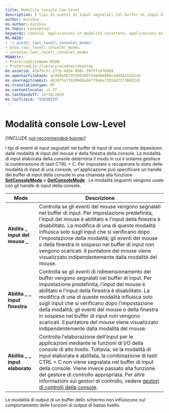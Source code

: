 ```yaml
---
title: Modalità console Low-Level
description: I tipi di eventi di input segnalati nel buffer di input di una console dipendono dalle modalità di input del mouse e della finestra della console.
author: miniksa
ms.author: miniksa
ms.topic: conceptual
keywords: console, applicazioni in modalità carattere, applicazioni da riga di comando, applicazioni di terminale, api della console
MS-HAID:
- '\_win32\_low\_level\_console\_modes'
- base.low\_level\_console\_modes
- consoles.low\_level\_console\_modes
MSHAttr:
- PreferredSiteName:MSDN
- PreferredLib:/library/windows/desktop
ms.assetid: 41bfdc51-27cb-4d5e-898c-507ffc8789b9
ms.openlocfilehash: acd68e9679f209349f3e0db6989ca905815525a9
ms.sourcegitcommit: 463975e71920908a6bff9a6a7291ddf3736652d5
ms.translationtype: MT
ms.contentlocale: it-IT
ms.lasthandoff: 10/30/2020
ms.locfileid: "93039539"
---
```

# <a name="low-level-console-modes"></a>Modalità console Low-Level

[!INCLUDE [not-recommended-banner](./includes/not-recommended-banner.md)]

I tipi di eventi di input segnalati nel buffer di input di una console dipendono dalle modalità di input del mouse e della finestra della console. La modalità di input elaborata della console determina il modo in cui il sistema gestisce la combinazione di tasti CTRL + C. Per impostare o recuperare lo stato delle modalità di input di una console, un'applicazione può specificare un handle del buffer di input della console in una chiamata alla funzione [**SetConsoleMode**](setconsolemode.md) o [**GetConsoleMode**](getconsolemode.md) . Le modalità seguenti vengono usate con gli handle di input della console.

| Mode | Descrizione |
|-|-|
| **Abilita \_ input del mouse \_**     | Controlla se gli eventi del mouse vengono segnalati nel buffer di input. Per impostazione predefinita, l'input del mouse è abilitato e l'input della finestra è disabilitato. La modifica di una di queste modalità influisca solo sugli input che si verificano dopo l'impostazione della modalità; gli eventi del mouse o della finestra in sospeso nel buffer di input non vengono scaricati. Il puntatore del mouse viene visualizzato indipendentemente dalla modalità del mouse.                                                |
| **Abilita \_ \_ input finestra**    | Controlla se gli eventi di ridimensionamento del buffer vengono segnalati nel buffer di input. Per impostazione predefinita, l'input del mouse è abilitato e l'input della finestra è disabilitato. La modifica di una di queste modalità influisca solo sugli input che si verificano dopo l'impostazione della modalità; gli eventi del mouse o della finestra in sospeso nel buffer di input non vengono scaricati. Il puntatore del mouse viene visualizzato indipendentemente dalla modalità del mouse.                                      |
| **Abilita \_ \_ input elaborato** | Controlla l'elaborazione dell'input per le applicazioni mediante le funzioni di I/O della console di alto livello. Tuttavia, se la modalità di input elaborata è abilitata, la combinazione di tasti CTRL + C non viene segnalata nel buffer di input della console. Viene invece passato alla funzione del gestore di controllo appropriata. Per altre informazioni sui gestori di controllo, vedere [gestori di controlli della console](console-control-handlers.md). |

Le modalità di output di un buffer dello schermo non influiscono sul comportamento delle funzioni di output di basso livello.
